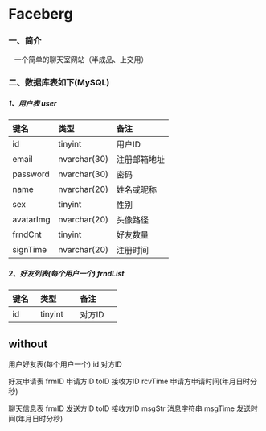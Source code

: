 **Faceberg**
=============================

### 一、简介
    一个简单的聊天室网站（半成品、上交用）

### 二、数据库表如下(MySQL)

##### 1、用户表 user

| 键名      | 类型          | 备注        |
|:--------- |:------------ | :---------- |
| id        | tinyint      | 用户ID      |
| email     | nvarchar(30) | 注册邮箱地址 |
| password  | nvarchar(30) | 密码        |
| name      | nvarchar(20) | 姓名或昵称   |
| sex       | tinyint      | 性别        |
| avatarImg | nvarchar(20) | 头像路径     |
| frndCnt   | tinyint      | 好友数量     |
| signTime  | nvarchar(20) | 注册时间     |

##### 2、好友列表(每个用户一个) frndList

| 键名      | 类型          | 备注        |
|:--------- |:------------ | :---------- |
| id        | tinyint      | 对方ID      |



without
----------------------------------------	
用户好友表(每个用户一个)
	id			对方ID
	
好友申请表
	frmID		申请方ID
	toID		接收方ID
	rcvTime		申请方申请时间(年月日时分秒)
	
聊天信息表
	frmID		发送方ID
	toID		接收方ID
	msgStr		消息字符串
	msgTime		发送时间(年月日时分秒)

```diff dddd
